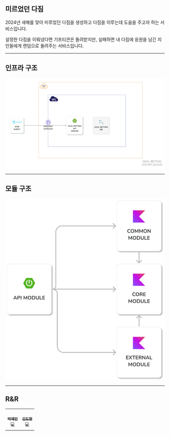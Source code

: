 ## 미르었던 다짐

2024년 새해를 맞아 미루었던 다짐을 생성하고 다짐을 이루는데 도움을 주고자 하는 서비스입니다.

설정한 다짐을 이뤄냈다면 기프티콘은 돌려받지만, 실패하면 내 다짐에 응원을 남긴 지인들에게 랜덤으로 돌려주는 서비스입니다.

---

## 인프라 구조

![](docs/images/infra.png)

---

## 모듈 구조

![](docs/images/module.png)

---

## R&R

<table>
    <td align="center"><a href="https://github.com/mkSpace"><img src="https://github.com/mkSpace.png" width="100px;" alt=""/><br /><sub><b>박재민</b></sub></a><br />💻</a></td>
    <td align="center"><a href="https://github.com/K-Diger"><img src="https://github.com/K-Diger.png" width="100px;" alt=""/><br /><sub><b>김도현</b></sub></a><br />💻</a></td>
  </tr>
</table>
